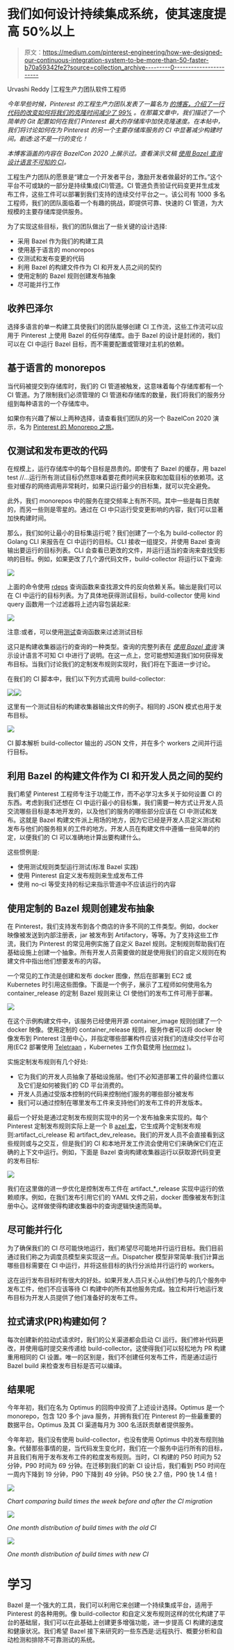 # 我们如何设计持续集成系统，使其速度提高 50%以上

> 原文：<https://medium.com/pinterest-engineering/how-we-designed-our-continuous-integration-system-to-be-more-than-50-faster-b70a59342fe2?source=collection_archive---------0----------------------->

Urvashi Reddy |工程生产力团队软件工程师

*今年早些时候，Pinterest 的工程生产力团队发表了一篇名为* [*的博客，介绍了一行代码的改变如何将我们的克隆时间减少了 99%*](/pinterest-engineering/how-a-one-line-change-decreased-our-build-times-by-99-b98453265370) *。在那篇文章中，我们描述了一个简单的 Git 配置如何在我们 Pinterest 最大的存储库中加快克隆速度。在本帖中，我们将讨论如何在为 Pinterest 的另一个主要存储库服务的 CI 中显著减少构建时间。剧透:这不是一行的变化！*

*本博客涵盖的内容在 BazelCon 2020 上展示过。查看演示文稿* [*使用 Bazel 查询设计语言不可知的 CI*](https://opensourcelive.withgoogle.com/events/bazelcon2020/watch?talk=day1-talk4)*。*

工程生产力团队的愿景是“建立一个开发者平台，激励开发者做最好的工作。”这个平台不可或缺的一部分是持续集成(CI)管道。CI 管道负责验证代码变更并生成发布工件，这些工件可以部署到我们支持的连续交付平台之一。该公司有 1000 多名工程师，我们的团队面临着一个有趣的挑战，即提供可靠、快速的 CI 管道，为大规模的主要存储库提供服务。

为了实现这些目标，我们的团队做出了一些关键的设计选择:

*   采用 Bazel 作为我们的构建工具
*   使用基于语言的 monorepos
*   仅测试和发布变更的代码
*   利用 Bazel 的构建文件作为 CI 和开发人员之间的契约
*   使用定制的 Bazel 规则创建发布抽象
*   尽可能并行工作

## 收养巴泽尔

选择多语言的单一构建工具使我们的团队能够创建 CI 工作流，这些工作流可以应用于 Pinterest 上使用 Bazel 的任何存储库。由于 Bazel 的设计是封闭的，我们可以在 CI 中运行 Bazel 目标，而不需要配置或管理对主机的依赖。

## 基于语言的 monorepos

当代码被提交到存储库时，我们的 CI 管道被触发，这意味着每个存储库都有一个 CI 管道。为了限制我们必须管理的 CI 管道和存储库的数量，我们将我们的服务分组到每种语言的一个存储库中。

如果你有兴趣了解以上两种选择，请查看我们团队的另一个 BazelCon 2020 演示，名为 [Pinterest 的 Monorepo 之旅](https://opensourcelive.withgoogle.com/events/bazelcon2020/watch?talk=day2-talk2)。

## 仅测试和发布更改的代码

在规模上，运行存储库中的每个目标是昂贵的。即使有了 Bazel 的缓存，用 bazel test //…运行所有测试目标仍然意味着要花费时间来获取和加载目标的依赖项。这些对缓存的网络调用非常耗时，如果只运行最少的目标集，就可以完全避免。

此外，我们 monorepos 中的服务在提交频率上有所不同。其中一些是每日贡献的，而另一些则是零星的。通过在 CI 中只运行受变更影响的内容，我们可以显著加快构建时间。

那么，我们如何让最小的目标集运行呢？我们创建了一个名为 build-collector 的 Golang CLI 来报告在 CI 中运行的目标。CLI 接收一组提交，并使用 Bazel 查询输出要运行的目标列表。CLI 会查看已更改的文件，并运行适当的查询来查找受影响的目标。例如，如果更改了几个源代码文件，build-collector 将运行以下查询:

![](img/68b2c4fa1945d8b523db6db650db98f6.png)

上面的命令使用 [rdeps](https://docs.bazel.build/versions/master/query.html#rdeps) 查询函数来查找源文件的反向依赖关系。输出是我们可以在 CI 中运行的目标列表。为了具体地获得测试目标，build-collector 使用 kind query 函数用一个过滤器将上述内容包装起来:

![](img/40a0f1d201b8d31830edb31cbf152574.png)

注意:或者，可以使用[测试](https://docs.bazel.build/versions/master/query.html#tests)查询函数来过滤测试目标

这只是构建收集器运行的查询的一种类型。查询的完整列表在 [*使用 Bazel 查询*](https://opensourcelive.withgoogle.com/events/bazelcon2020/watch?talk=day1-talk4) 演示设计语言不可知 CI 中进行了说明。在这一点上，您可能想知道我们如何获得发布目标。当我们讨论我们的定制发布规则实现时，我们将在下面进一步讨论。

在我们的 CI 脚本中，我们以下列方式调用 build-collector:

![](img/ba27aea0b6425854069246457e8bf530.png)![](img/4e900d680095b2ba3d81da840793bc1f.png)

这里有一个测试目标的构建收集器输出文件的例子。相同的 JSON 模式也用于发布目标。

![](img/cbf8240e964bea5f2b6169b921d922b6.png)

CI 脚本解析 build-collector 输出的 JSON 文件，并在多个 workers 之间并行运行目标。

## 利用 Bazel 的构建文件作为 CI 和开发人员之间的契约

我们希望 Pinterest 工程师专注于功能工作，而不必学习太多关于如何设置 CI 的东西。考虑到我们还想在 CI 中运行最小的目标集，我们需要一种方式让开发人员交流哪些目标是本地开发的，以及他们的服务的哪些部分应该在 CI 中测试和发布。这就是 Bazel 构建文件派上用场的地方，因为它已经是开发人员定义测试和发布与他们的服务相关的工件的地方。开发人员在构建文件中遵循一些简单的约定，以便我们的 CI 可以准确地计算出要构建什么。

这些惯例是:

*   使用测试规则类型运行测试(标准 Bazel 实践)
*   使用 Pinterest 自定义发布规则来生成发布工件
*   使用 no-ci 等受支持的标记来指示管道中不应该运行的内容

## 使用定制的 Bazel 规则创建发布抽象

在 Pinterest，我们支持发布到各个商店的许多不同的工件类型。例如，docker 映像被发送到内部注册表，jar 被发布到 Artifactory，等等。为了支持这些工作流，我们为 Pinterest 的常见用例实施了自定义 Bazel 规则。定制规则帮助我们在基础设施上创建一个抽象。所有开发人员需要做的就是使用我们的自定义规则在构建文件中指出他们想要发布的内容。

一个常见的工作流是创建和发布 docker 图像，然后在部署到 EC2 或 Kubernetes 时引用这些图像。下面是一个例子，展示了工程师如何使用名为 container_release 的定制 Bazel 规则来让 CI 使他们的发布工件可用于部署。

![](img/83eed6aad435c0eb74b23852ce7e0e6b.png)

在这个示例构建文件中，该服务已经使用开源 container_image 规则创建了一个 docker 映像。使用定制的 container_release 规则，服务作者可以将 docker 映像发布到 Pinterest 注册中心，并指定哪些部署构件应该对我们的连续交付平台可用(EC2 部署使用 [Teletraan](https://github.com/pinterest/teletraan) ，Kubernetes 工作负载使用 [Hermez](https://www.youtube.com/watch?v=KkKSoQBp2oQ) )。

实施定制发布规则有几个好处:

*   它为我们的开发人员抽象了基础设施层。他们不必知道部署工件的最终位置以及它们是如何被我们的 CD 平台消费的。
*   开发人员通过受版本控制的代码来控制他们服务的哪些部分被发布
*   我们可以通过控制在哪里发布工件来支持他们的发布工件的开发版本。

最后一个好处是通过定制发布规则实现中的另一个发布抽象来实现的。每个 Pinterest 定制发布规则实际上是一个 B [azel 宏](https://docs.bazel.build/versions/master/skylark/macros.html)，它生成两个定制发布规则:artifact_ci_release 和 artifact_dev_release。我们的开发人员不会直接看到这些规则或与之交互，但是我们的 CI 和本地开发工作流会使用它们来确保它们在正确的上下文中运行。例如，下面是 Bazel 查询构建收集器运行以获取源代码变更的发布目标:

![](img/eb1bfd724af9e2403aded8fed02a4e28.png)

我们在这里做的进一步优化是控制发布工件在 artifact_*_release 实现中运行的依赖顺序。例如，在我们发布引用它们的 YAML 文件之前，docker 图像被发布到注册中心。这样做使得构建收集器中的查询逻辑快速而简单。

## 尽可能并行化

为了确保我们的 CI 尽可能快地运行，我们希望尽可能地并行运行目标。我们目前通过我们称之为调度员模型来实现这一点。Dispatcher 模型非常简单:我们计算出哪些目标需要在 CI 中运行，并将这些目标的执行分派给并行运行的 workers。

这在运行发布目标时有很大的好处。如果开发人员只关心从他们参与的几个服务中发布工件，他们不应该等待 CI 构建中的所有其他服务完成。独立和并行地运行发布目标为开发人员提供了他们准备好的发布工件。

## 拉式请求(PR)构建如何？

每次创建新的拉动式请求时，我们的公关渠道都会启动 CI 运行。我们修补代码更改，并使用临时提交来传递给 build-collector。这使得我们可以轻松地为 PR 构建重用相同的 CI 设置。唯一的区别是，我们不创建任何发布工件，而是通过运行 Bazel build 来检查发布目标是否可以编译。

## 结果呢

今年年初，我们在名为 Optimus 的回购中投资了上述设计选择。Optimus 是一个 monorepo，包含 120 多个 java 服务，并拥有我们在 Pinterest 的一些最重要的数据平台。Optimus 及其 CI 渠道每月为 300 名活跃贡献者提供服务。

今年年初，我们没有使用 build-collector，也没有使用 Optimus 中的发布规则抽象。代替那些事情的是，当代码发生变化时，我们在一个服务中运行所有的目标，并且我们有用于发布发布工件的粒度发布规则。当时，CI 构建的 P50 时间为 52 分钟，P90 时间为 69 分钟。在迁移到我们的新 CI 设计后，我们看到 P50 时间在一周内下降到 19 分钟，P90 下降到 49 分钟。P50 快 2.7 倍，P90 快 1.4 倍！

![](img/9443b582453673fdc05475a18b31f9c5.png)

*Chart comparing build times the week before and after the CI migration*

![](img/6e0a54b32773449ff2490f486331c962.png)

*One month distribution of build times with the old CI*

![](img/76abfd34f6731908f524f067db8a1010.png)

*One month distribution of build times with new CI*

# 学习

Bazel 是一个强大的工具，我们可以利用它来创建一个持续集成平台，适用于 Pinterest 的各种用例。像 build-collector 和自定义发布规则这样的优化构建了平台的基础层，我们可以在此基础上创建更多增强功能，进一步提高 CI 构建的速度和健康状况。我们希望 Bazel 接下来研究的一些东西是:远程执行、概要分析和自动检测和排除不可靠测试的系统。